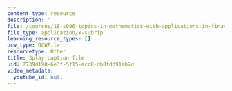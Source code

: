 ```yaml
---
content_type: resource
description: ''
file: /courses/18-s096-topics-in-mathematics-with-applications-in-finance-fall-2013/7739d1906e3f5f15acc8db8fdd91ab2d_PPl-7_RL0Ko.vtt
file_type: application/x-subrip
learning_resource_types: []
ocw_type: OCWFile
resourcetype: Other
title: 3play caption file
uid: 7739d190-6e3f-5f15-acc8-db8fdd91ab2d
video_metadata:
  youtube_id: null
---
```


